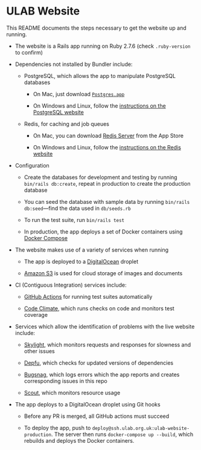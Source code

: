 # ULAB Website

This README documents the steps necessary to get the website up and running.

* The website is a Rails app running on Ruby 2.7.6 (check `.ruby-version` to confirm)

* Dependencies not installed by Bundler include:

  * PostgreSQL, which allows the app to manipulate PostgreSQL databases
    
    * On Mac, just download [`Postgres.app`](https://postgresapp.com)
        
    * On Windows and Linux, follow the [instructions on the PostgreSQL website](https://www.postgresql.org/download/)
  
  * Redis, for caching and job queues

    * On Mac, you can download [Redis Server](https://langui.net/redis-server/) from the App Store
    
    * On Windows and Linux, follow the [instructions on the Redis website](https://redis.io/download)

* Configuration

  * Create the databases for development and testing by running `bin/rails db:create`, repeat in production to create the
    production database

  * You can seed the database with sample data by running `bin/rails db:seed`—find the data used in `db/seeds.rb`

  * To run the test suite, run `bin/rails test`

  * In production, the app deploys a set of Docker containers using [Docker Compose](https://docs.docker.com/compose/)

* The website makes use of a variety of services when running

  * The app is deployed to a [DigitalOcean](digitalocean.com/) droplet

  * [Amazon S3](https://aws.amazon.com/s3) is used for cloud storage of images and documents

* CI (Contiguous Integration) services include:

  * [GitHub Actions](https://github.com/features/actions) for running test suites automatically

  * [Code Climate](https://codeclimate.com/quality/), which runs checks on code and monitors test coverage

* Services which allow the identification of problems with the live website include:

  * [Skylight](https://www.skylight.io), which monitors requests and responses for slowness and other issues

  * [Depfu](https://depfu.com), which checks for updated versions of dependencies

  * [Bugsnag](https://www.bugsnag.com), which logs errors which the app reports and creates corresponding issues in this repo

  * [Scout](https://scoutapm.com), which monitors resource usage

* The app deploys to a DigitalOcean droplet using Git hooks

  * Before any PR is merged, all GitHub actions must succeed

  * To deploy the app, push to `deploy@ssh.ulab.org.uk:ulab-website-production`. The server then runs `docker-compose up --build`, which rebuilds and deploys the Docker containers.

